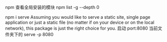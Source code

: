 npm 查看全局安装的模块
npm list -g --depth 0

npm i serve
Assuming you would like to serve a static site, single page application or just a static file (no matter if on your device or on the local network), this package is just the right choice for you.
启动 port:8080 当前文件夹下的
serve -p 8080
